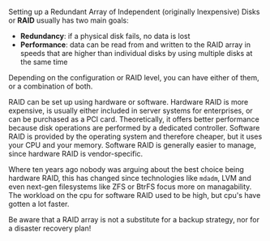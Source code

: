 
Setting up a Redundant Array of Independent (originally Inexpensive) Disks or **RAID** usually has two main goals:

- **Redundancy**: if a physical disk fails, no data is lost
- **Performance**: data can be read from and written to the RAID array in speeds that are higher than individual disks by using multiple disks at the same time

Depending on the configuration or RAID level, you can have either of them, or a combination of both.

RAID can be set up using hardware or software. Hardware RAID is more expensive, is usually either included in server systems for enterprises, or can be purchased as a PCI card. Theoretically, it offers better performance because disk operations are performed by a dedicated controller. Software RAID is provided by the operating system and therefore cheaper, but it uses your CPU and your memory. Software RAID is generally easier to manage, since hardware RAID is vendor-specific.

Where ten years ago nobody was arguing about the best choice being hardware RAID, this has changed since technologies like `mdadm`, LVM and even next-gen filesystems like ZFS or BtrFS focus more on managability. The workload on the cpu for software RAID used to be high, but cpu's have gotten a lot faster.

Be aware that a RAID array is not a substitute for a backup strategy, nor for a disaster recovery plan!

